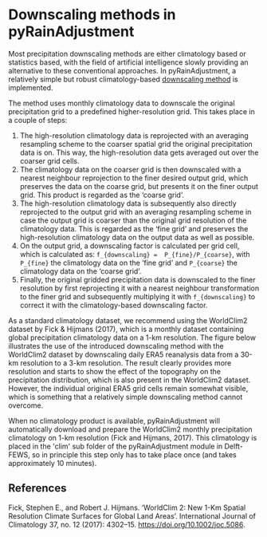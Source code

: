 # Downscaling methods in pyRainAdjustment
Most precipitation downscaling methods are either climatology based or statistics based, with the field of artificial intelligence slowly providing an alternative to these conventional approaches. In pyRainAdjustment, a relatively simple but robust climatology-based [downscaling method](https://github.com/Deltares-research/pyRainAdjustment/tree/main/rainadjustment/functions/downscaling.py) is implemented. 

The method uses monthly climatology data to downscale the original precipitation grid to a predefined higher-resolution grid. This takes place in a couple of steps:
1. The high-resolution climatology data is reprojected with an averaging resampling scheme to the coarser spatial grid the original precipitation data is on. This way, the high-resolution data gets averaged out over the coarser grid cells.
2. The climatology data on the coarser grid is then downscaled with a nearest neighbour reprojection to the finer desired output grid, which preserves the data on the coarse grid, but presents it on the finer output grid. This product is regarded as the ‘coarse grid’. 
3. The high-resolution climatology data is subsequently also directly reprojected to the output grid with an averaging resampling scheme in case the output grid is coarser than the original grid resolution of the climatology data. This is regarded as the ‘fine grid’ and preserves the high-resolution climatology data on the output data as well as possible.
4. On the output grid, a downscaling factor is calculated per grid cell, which is calculated as:
`f_{downscaling} =  P_{fine}/P_{coarse}`,
 with `P_{fine}` the climatology data on the ‘fine grid’ and `P_{coarse}` the climatology data on the ‘coarse grid’. 
5. Finally, the original gridded precipitation data is downscaled to the finer resolution by first reprojecting it with a nearest neighbour transformation to the finer grid and subsequently multiplying it with `f_{downscaling}` to correct it with the climatology-based downscaling factor.

As a standard climatology dataset, we recommend using the WorldClim2 dataset by Fick & Hijmans (2017), which is a monthly dataset containing global precipitation climatology data on a 1-km resolution. The figure below illustrates the use of the introduced downscaling method with the WorldClim2 dataset by downscaling daily ERA5 reanalysis data from a 30-km resolution to a 3-km resolution. The result clearly provides more resolution and starts to show the effect of the topography on the precipitation distribution, which is also present in the WorldClim2 dataset. However, the individual original ERA5 grid cells remain somewhat visible, which is something that a relatively simple downscaling method cannot overcome.

When no climatology product is available, pyRainAdjustment will automatically download and prepare the WorldClim2 monthly precipitation climatology on 1-km resolution (Fick and Hijmans, 2017). This climatology is placed in the 'clim' sub folder of the pyRainAdjustment module in Delft-FEWS, so in principle this step only has to take place once (and takes approximately 10 minutes).  

## References
Fick, Stephen E., and Robert J. Hijmans. ‘WorldClim 2: New 1-Km Spatial Resolution Climate Surfaces for Global Land Areas’. International Journal of Climatology 37, no. 12 (2017): 4302–15. https://doi.org/10.1002/joc.5086.
